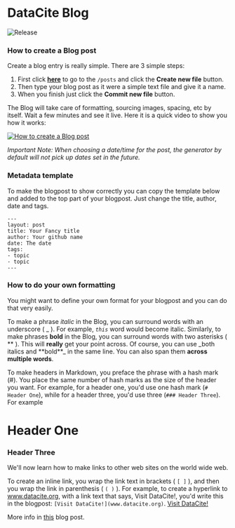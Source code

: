 # DataCite Blog

![Release](https://github.com/datacite/blog/workflows/Release/badge.svg)

### How to create a Blog post

Create a blog entry is really simple. There are 3 simple steps:

1. First click [**here**](https://github.com/datacite/blog/tree/master/source/posts) to go to the `/posts` and click the **Create new file** button.
2. Then type your blog post as it were a simple text file and give it a name.
3. When you finish just click the **Commit new file** button.

The Blog will take care of formatting, sourcing images, spacing, etc by itself. Wait a few minutes and see it live. Here it is a quick video to show you how it works:

[![How to create a Blog post](https://img.youtube.com/vi/HPuYi-h7XGI/0.jpg)](https://www.youtube.com/watch?v=HPuYi-h7XGI "How to create a Blog post")

_Important Note: When choosing a date/time for the post, the generator by default will not pick up dates set in the future._

### Metadata template

To make the blogpost to show correctly you can copy the template below and added to the top part of your blogpost. Just change the title, author, date and tags.

```
---
layout: post
title: Your Fancy title
author: Your github name
date: The date
tags:
- topic
- topic
---
```

### How to do your own formatting

You might want to define your own format for your blogpost and you can do that very easily.

To make a phrase _italic_ in the Blog, you can surround words with an underscore ( _ ). For example, _`this`_ word would become italic. Similarly, to make phrases **bold** in the Blog, you can surround words with two asterisks ( ** ). This will **really** get your point across. Of course, you can use \_both italics and **bold\*\*_ in the same line. You can also span them **across multiple words**.

To make headers in Markdown, you preface the phrase with a hash mark (#). You place the same number of hash marks as the size of the header you want. For example, for a header one, you'd use one hash mark (`# Header One`), while for a header three, you'd use three (`### Header Three`). For example

# Header One

### Header Three

We'll now learn how to make links to other web sites on the world wide web.

To create an inline link, you wrap the link text in brackets ( `[ ]` ), and then you wrap the link in parenthesis ( `( )` ). For example, to create a hyperlink to www.datacite.org, with a link text that says, Visit DataCite!, you'd write this in the blogpost: `[Visit DataCite!](www.datacite.org)`.
[Visit DataCite!](www.datacite.org)

More info in [this](https://doi.org/10.5438/4K3M-NYVG) blog post.
